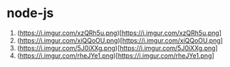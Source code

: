 # node-js

1. (https://i.imgur.com/xzQRh5u.png)[https://i.imgur.com/xzQRh5u.png]
2. (https://i.imgur.com/xiQQoOU.png)[https://i.imgur.com/xiQQoOU.png]
3. (https://i.imgur.com/5J0iXXg.png)[https://i.imgur.com/5J0iXXg.png]
4. (https://i.imgur.com/rheJYe1.png)[https://i.imgur.com/rheJYe1.png]